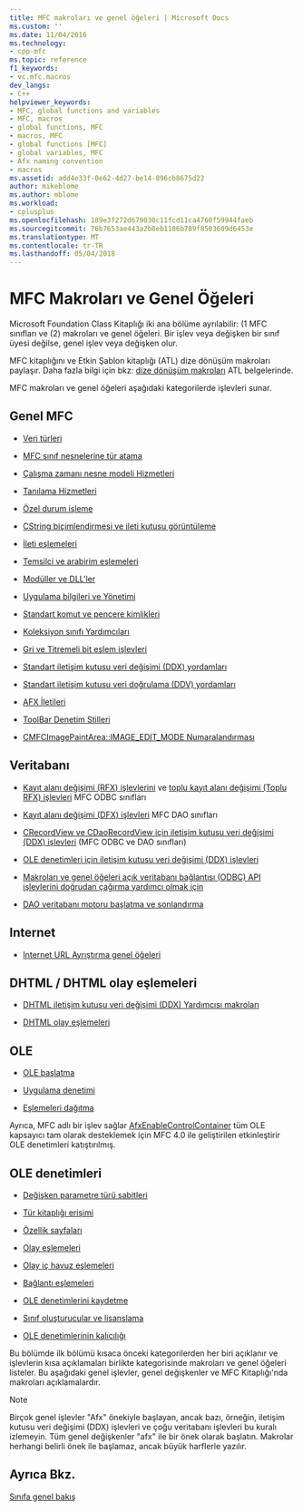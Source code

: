 ```yaml
---
title: MFC makroları ve genel öğeleri | Microsoft Docs
ms.custom: ''
ms.date: 11/04/2016
ms.technology:
- cpp-mfc
ms.topic: reference
f1_keywords:
- vc.mfc.macros
dev_langs:
- C++
helpviewer_keywords:
- MFC, global functions and variables
- MFC, macros
- global functions, MFC
- macros, MFC
- global functions [MFC]
- global variables, MFC
- Afx naming convention
- macros
ms.assetid: add4e33f-0e62-4d27-be14-896cb8675d22
author: mikeblome
ms.author: mblome
ms.workload:
- cplusplus
ms.openlocfilehash: 189e3f272d679030c11fcd11ca4760f59944faeb
ms.sourcegitcommit: 76b7653ae443a2b8eb1186b789f8503609d6453e
ms.translationtype: MT
ms.contentlocale: tr-TR
ms.lasthandoff: 05/04/2018
---
```

# <a name="mfc-macros-and-globals"></a>MFC Makroları ve Genel Öğeleri
Microsoft Foundation Class Kitaplığı iki ana bölüme ayrılabilir: (1 MFC sınıfları ve (2) makroları ve genel öğeleri. Bir işlev veya değişken bir sınıf üyesi değilse, genel işlev veya değişken olur.  
  
 MFC kitaplığını ve Etkin Şablon kitaplığı (ATL) dize dönüşüm makroları paylaşır. Daha fazla bilgi için bkz: [dize dönüşüm makroları](../../atl/reference/string-conversion-macros.md) ATL belgelerinde.  
  
 MFC makroları ve genel öğeleri aşağıdaki kategorilerde işlevleri sunar.  
  
## <a name="general-mfc"></a>Genel MFC  
  
-   [Veri türleri](data-types-mfc.md)  
  
-   [MFC sınıf nesnelerine tür atama](type-casting-of-mfc-class-objects.md)  
  
-   [Çalışma zamanı nesne modeli Hizmetleri](run-time-object-model-services.md)  
  
-   [Tanılama Hizmetleri](diagnostic-services.md)  
  
-   [Özel durum işleme](exception-processing.md)  
  
-   [CString biçimlendirmesi ve ileti kutusu görüntüleme](cstring-formatting-and-message-box-display.md)  
  
-   [İleti eşlemeleri](message-map-macros-mfc.md)  

-   [Temsilci ve arabirim eşlemeleri](delegate-and-interface-maps.md)

-   [Modüller ve DLL'ler](extension-dll-macros.md)
  
-   [Uygulama bilgileri ve Yönetimi](application-information-and-management.md)  
  
-   [Standart komut ve pencere kimlikleri](standard-command-and-window-ids.md)  
  
-   [Koleksiyon sınıfı Yardımcıları](collection-class-helpers.md)  
  
-   [Gri ve Titremeli bit eşlem işlevleri](gray-and-dithered-bitmap-functions.md)  
  
-   [Standart iletişim kutusu veri değişimi (DDX) yordamları](standard-dialog-data-exchange-routines.md)  
  
-   [Standart iletişim kutusu veri doğrulama (DDV) yordamları](standard-dialog-data-validation-routines.md)  
  
-   [AFX İletileri](afx-messages.md)  
  
-   [ToolBar Denetim Stilleri](toolbar-control-styles.md)  
  
-   [CMFCImagePaintArea::IMAGE_EDIT_MODE Numaralandırması](cmfcimagepaintarea-image-edit-mode-enumeration.md)  

  
## <a name="database"></a>Veritabanı  
  
-   [Kayıt alanı değişimi (RFX) işlevlerini](record-field-exchange-functions.md) ve [toplu kayıt alanı değişimi (Toplu RFX) işlevleri](record-field-exchange-functions.md) MFC ODBC sınıfları  
  
-   [Kayıt alanı değişimi (DFX) işlevleri](record-field-exchange-functions.md) MFC DAO sınıfları  
  
-   [CRecordView ve CDaoRecordView için iletişim kutusu veri değişimi (DDX) işlevleri](dialog-data-exchange-functions-for-crecordview-and-cdaorecordview.md) (MFC ODBC ve DAO sınıfları)  
  
-   [OLE denetimleri için iletişim kutusu veri değişimi (DDX) işlevleri](dialog-data-exchange-functions-for-ole-controls.md)  
  
-   [Makroları ve genel öğeleri açık veritabanı bağlantısı (ODBC) API işlevlerini doğrudan çağırma yardımcı olmak için](database-macros-and-globals.md)  
  
-   [DAO veritabanı motoru başlatma ve sonlandırma](dao-database-engine-initialization-and-termination.md)  
  
## <a name="internet"></a>Internet  
  
-   [Internet URL Ayrıştırma genel öğeleri](internet-url-parsing-globals.md)  
  
## <a name="dhtml--dhtml-event-maps"></a>DHTML / DHTML olay eşlemeleri  
  
-   [DHTML iletişim kutusu veri değişimi (DDX) Yardımcısı makroları](ddx-dhtml-helper-macros.md)  
  
-   [DHTML olay eşlemeleri](dhtml-event-maps.md)  
  
## <a name="ole"></a>OLE  
  
-   [OLE başlatma](ole-initialization.md)  
  
-   [Uygulama denetimi](application-control.md)  
  
-   [Eşlemeleri dağıtma](dispatch-maps.md)  
  
 Ayrıca, MFC adlı bir işlev sağlar [AfxEnableControlContainer](ole-initialization.md#afxenablecontrolcontainer) tüm OLE kapsayıcı tam olarak desteklemek için MFC 4.0 ile geliştirilen etkinleştirir OLE denetimleri katıştırılmış.  
  
## <a name="ole-controls"></a>OLE denetimleri  
  
-   [Değişken parametre türü sabitleri](variant-parameter-type-constants.md)  
  
-   [Tür kitaplığı erişimi](type-library-access.md)  
  
-   [Özellik sayfaları](property-pages-mfc.md)  
  
-   [Olay eşlemeleri](event-maps.md)  
  
-   [Olay iç havuz eşlemeleri](event-sink-maps.md)  
  
-   [Bağlantı eşlemeleri](connection-maps.md)  
  
-   [OLE denetimlerini kaydetme](registering-ole-controls.md)  
  
-   [Sınıf oluşturucular ve lisanslama](class-factories-and-licensing.md)  
  
-   [OLE denetimlerinin kalıcılığı](persistence-of-ole-controls.md)  
  
 Bu bölümde ilk bölümü kısaca önceki kategorilerden her biri açıklanır ve işlevlerin kısa açıklamaları birlikte kategorisinde makroları ve genel öğeleri listeler. Bu aşağıdaki genel işlevler, genel değişkenler ve MFC Kitaplığı'nda makroları açıklamalardır.  
  
> [!NOTE]
>  Birçok genel işlevler "Afx" önekiyle başlayan, ancak bazı, örneğin, iletişim kutusu veri değişimi (DDX) işlevleri ve çoğu veritabanı işlevleri bu kuralı izlemeyin. Tüm genel değişkenler "afx" ile bir önek olarak başlatın. Makrolar herhangi belirli önek ile başlamaz, ancak büyük harflerle yazılır.  
  
## <a name="see-also"></a>Ayrıca Bkz.  
 [Sınıfa genel bakış](../../mfc/class-library-overview.md)



